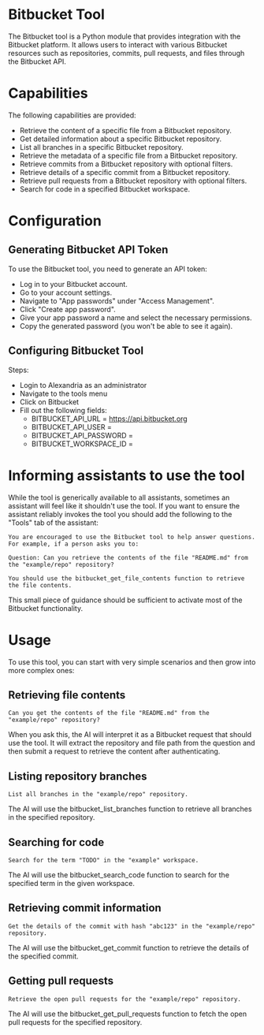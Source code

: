 # Bitbucket Tool

The Bitbucket tool is a Python module that provides integration with the Bitbucket platform. It allows users to interact with various Bitbucket resources such as repositories, commits, pull requests, and files through the Bitbucket API.

# Capabilities

The following capabilities are provided:

* Retrieve the content of a specific file from a Bitbucket repository.
* Get detailed information about a specific Bitbucket repository.
* List all branches in a specific Bitbucket repository.
* Retrieve the metadata of a specific file from a Bitbucket repository.
* Retrieve commits from a Bitbucket repository with optional filters.
* Retrieve details of a specific commit from a Bitbucket repository.
* Retrieve pull requests from a Bitbucket repository with optional filters.
* Search for code in a specified Bitbucket workspace.

# Configuration

## Generating Bitbucket API Token

To use the Bitbucket tool, you need to generate an API token:

* Log in to your Bitbucket account.
* Go to your account settings.
* Navigate to "App passwords" under "Access Management".
* Click "Create app password".
* Give your app password a name and select the necessary permissions.
* Copy the generated password (you won't be able to see it again).

## Configuring Bitbucket Tool

Steps:

* Login to Alexandria as an administrator
* Navigate to the tools menu
* Click on Bitbucket
* Fill out the following fields:
    * BITBUCKET_API_URL = https://api.bitbucket.org
    * BITBUCKET_API_USER =
    * BITBUCKET_API_PASSWORD =
    * BITBUCKET_WORKSPACE_ID =


# Informing assistants to use the tool

While the tool is generically available to all assistants, sometimes an assistant will feel like it shouldn't use the tool. If you want to ensure the assistant reliably invokes the tool you should add the following to the "Tools" tab of the assistant:

```
You are encouraged to use the Bitbucket tool to help answer questions. For example, if a person asks you to:

Question: Can you retrieve the contents of the file "README.md" from the "example/repo" repository?

You should use the bitbucket_get_file_contents function to retrieve the file contents.
```

This small piece of guidance should be sufficient to activate most of the Bitbucket functionality.


# Usage

To use this tool, you can start with very simple scenarios and then grow into more complex ones:

## Retrieving file contents

```
Can you get the contents of the file "README.md" from the "example/repo" repository?
```

When you ask this, the AI will interpret it as a Bitbucket request that should use the tool. It will extract the repository and file path from the question and then submit a request to retrieve the content after authenticating.

## Listing repository branches
```
List all branches in the "example/repo" repository.
```

The AI will use the bitbucket_list_branches function to retrieve all branches in the specified repository.

## Searching for code

```
Search for the term "TODO" in the "example" workspace.
```

The AI will use the bitbucket_search_code function to search for the specified term in the given workspace.

## Retrieving commit information

```
Get the details of the commit with hash "abc123" in the "example/repo" repository.
```

The AI will use the bitbucket_get_commit function to retrieve the details of the specified commit.

## Getting pull requests
```
Retrieve the open pull requests for the "example/repo" repository.
```

The AI will use the bitbucket_get_pull_requests function to fetch the open pull requests for the specified repository.